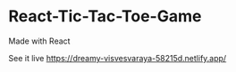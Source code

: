 # React-Tic-Tac-Toe-Game
Made with React

See it live
https://dreamy-visvesvaraya-58215d.netlify.app/
